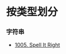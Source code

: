 # 按类型划分
### 字符串
* [1005. Spell It Right](https://github.com/kurong00/PAT/blob/master/1005.%20Spell%20It%20Right.md)

